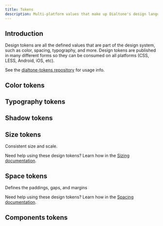 ```yaml
---
title: Tokens
description: Multi-platform values that make up Dialtone's design language
---
```


## Introduction

Design tokens are all the defined values that are part of the design system, such as color, spacing, typography, and more. Design tokens are published in many different forms so they can be consumed on all platforms (CSS, LESS, Android, iOS, etc).

See the [dialtone-tokens repository](https://github.com/dialpad/dialtone-tokens) for usage info.

## Color tokens

<token-table category="color" />

## Typography tokens

<token-table category="typography" />

## Shadow tokens

<token-table category="shadow" />

## Size tokens

<p class="dialtone-intro">Consistent size and scale.</p>

Need help using these design tokens? Learn how in the [Sizing documentation](/design/size/).

<token-table category="size" />

## Space tokens

<p class="dialtone-intro">Defines the paddings, gaps, and margins</p>

Need help using these design tokens? Learn how in the [Spacing documentation](/design/space/).

<token-table category="space" />

## Components tokens

<token-table category="component" />
